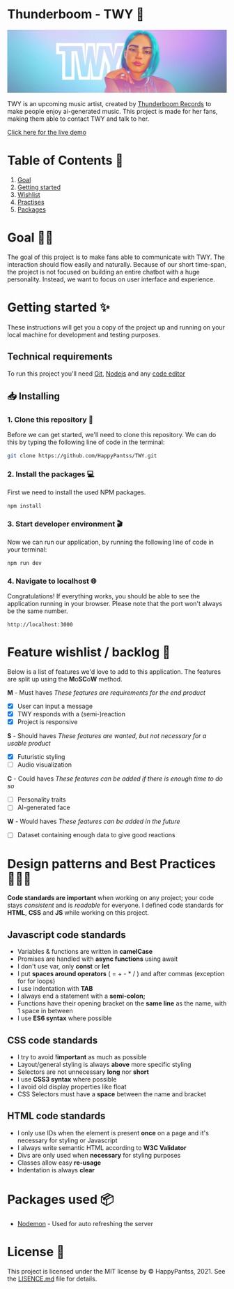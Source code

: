 # Thunderboom - TWY 🎵
![](https://github.com/HappyPantss/TWY/blob/chatbot/public/images/documentation/READMEcover.JPG)

TWY is an upcoming music artist, created by [Thunderboom Records](https://www.thunderboomrecords.com/) to make people enjoy ai-generated music. This project is made for her fans, making them able to contact TWY and talk to her.

[Click here for the live demo](https://happypantss.github.io/TWY/)

# Table of Contents 🧭
1. [Goal](https://github.com/HappyPantss/TWY#goal-)
2. [Getting started](https://github.com/HappyPantss/TWY#getting-started-)
3. [Wishlist](https://github.com/HappyPantss/TWY#feature-wishlist--backlog-)
4. [Practises](https://github.com/HappyPantss/TWY#design-patterns-and-best-practices-)
5. [Packages](https://github.com/HappyPantss/TWY#packages-used-)

# Goal 💪🏻
The goal of this project is to make fans able to communicate with TWY. The interaction should flow easily and naturally. Because of our short time-span, the project is not focused on building an entire chatbot with a huge personality. Instead, we want to focus on user interface and experience.

# Getting started ✨
These instructions will get you a copy of the project up and running on your local machine for development and testing purposes.

## Technical requirements
To run this project you'll need [Git](https://git-scm.com/downloads), [Nodejs](https://nodejs.org/en/download/) and any [code editor](https://code.visualstudio.com/download)

## 📥 Installing
### 1. Clone this repository 👯
Before we can get started, we'll need to clone this repository. We can do this by typing the following line of code in the terminal:
```bash
git clone https://github.com/HappyPantss/TWY.git
```
### 2. Install the packages 💻
First we need to install the used NPM packages.
```bash
npm install
```
### 3. Start developer environment 🎬
Now we can run our application, by running the following line of code in your terminal:
```bash
npm run dev
```

### 4. Navigate to localhost 🌐
Congratulations! If everything works, you should be able to see the application running in your browser. Please note that the port won't always be the same number.
```
http://localhost:3000
```

# Feature wishlist / backlog 👑
Below is a list of features we'd love to add to this application. The features are split up using the **M**o**SC**o**W** method.

**M** - Must haves
_These features are requirements for the end product_
- [x] User can input a message
- [x] TWY responds with a (semi-)reaction
- [x] Project is responsive

**S** - Should haves
_These features are wanted, but not necessary for a usable product_
- [x] Futuristic styling
- [ ] Audio visualization

**C** - Could haves
_These features can be added if there is enough time to do so_
- [ ] Personality traits
- [ ] AI-generated face

**W** - Would haves
_These features can be added in the future_
- [ ] Dataset containing enough data to give good reactions

# Design patterns and Best Practices 👩🏻‍💻
__Code standards are important__ when working on any project; your code stays *consistent* and is *readable* for everyone. I defined code standards for __HTML__, __CSS__ and __JS__ while working on this project.

## Javascript code standards
* Variables & functions are written in __camelCase__
* Promises are handled with __async functions__ using await
* I don't use var, only __const__ or __let__
* I put __spaces around operators__ ( = + - * / ) and after commas (exception for for loops)
* I use indentation with __TAB__
* I always end a statement with a __semi-colon;__
* Functions have their opening bracket on the __same line__ as the name, with 1 space in between
* I use __ES6 syntax__ where possible

## CSS code standards
* I try to avoid __!important__ as much as possible
* Layout/general styling is always __above__ more specific styling
* Selectors are not unnecessary __long__ nor __short__
* I use __CSS3 syntax__ where possible
* I avoid old display properties like float
* CSS Selectors must have a __space__ between the name and bracket

## HTML code standards
* I only use IDs when the element is present __once__ on a page and it's necessary for styling or Javascript
* I always write semantic HTML according to __W3C Validator__
* Divs are only used when __necessary__ for styling purposes
* Classes allow easy __re-usage__
* Indentation is always __clear__

# Packages used 📦
* [Nodemon](https://www.npmjs.com/package/nodemon) - Used for auto refreshing the server

# License 🔐
This project is licensed under the MIT license by © HappyPantss, 2021. See the [LISENCE.md](https://github.com/HappyPantss/TWY/blob/master/LICENSE) file for details.
